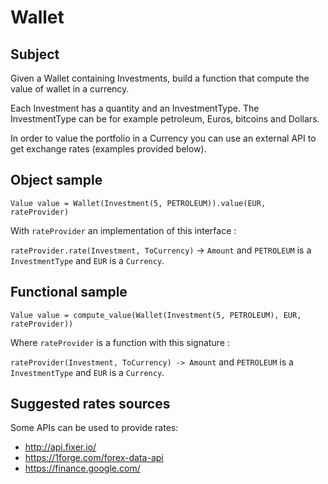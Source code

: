 # Wallet
## Subject
Given a Wallet containing Investments, build a function that compute the value of wallet in a currency.

Each Investment has a quantity and an InvestmentType. The InvestmentType can be for example petroleum, Euros, bitcoins and Dollars.

In order to value the portfolio in a Currency you can use an external API to get exchange rates (examples provided below).

## Object sample
`Value value = Wallet(Investment(5, PETROLEUM)).value(EUR, rateProvider)`

With `rateProvider` an implementation of this interface :

`rateProvider.rate(Investment, ToCurrency)` -> `Amount`
and `PETROLEUM` is a `InvestmentType` and `EUR` is a `Currency`.

## Functional sample
`Value value = compute_value(Wallet(Investment(5, PETROLEUM), EUR, rateProvider))`

Where `rateProvider` is a function with this signature :

`rateProvider(Investment, ToCurrency) -> Amount`
and `PETROLEUM` is a `InvestmentType` and `EUR` is a `Currency`.

## Suggested rates sources
Some APIs can be used to provide rates:

- http://api.fixer.io/
- https://1forge.com/forex-data-api
- https://finance.google.com/
